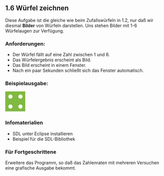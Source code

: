 
## 1.6 Würfel zeichnen

Diese Aufgabe ist die gleiche wie beim Zufallswürfeln in 1.2, nur daß wir diesmal **Bilder** von Würfeln darstellen.
Uns stehen Bilder mit 1-6 Würfelaugen zur Verfügung.

### Anforderungen:

* Der Würfel fällt auf eine Zahl zwischen 1 und 6.
* Das Würfelergebnis erscheint als Bild.
* Das Bild erscheint in einem Fenster.
* Nach ein paar Sekunden schließt sich das Fenster automatisch.

### Beispielausgabe:

![Würfel](bilder/vier.png)

### Infomaterialien

* SDL unter Eclipse installieren
* Beispiel für die SDL-Bibliothek

### Für Fortgeschrittene

Erweitere das Programm, so daß das Zahlenraten mit mehreren Versuchen eine grafische Ausgabe bekommt.
